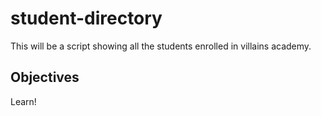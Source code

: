 # student-directory

This will be a script showing all the students enrolled in villains academy.

## Objectives

Learn!